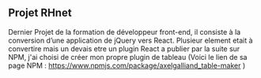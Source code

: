## Projet RHnet

Dernier Projet de la formation de développeur front-end, il consiste à la conversion d’une application de jQuery vers React. Plusieur element etait à convertire mais un devais etre un plugin React a publier par la suite sur NPM, j'ai choisi de créer mon propre plugin de tableau (Voici le lien de sa page NPM : https://www.npmjs.com/package/axelgalliand_table-maker )
